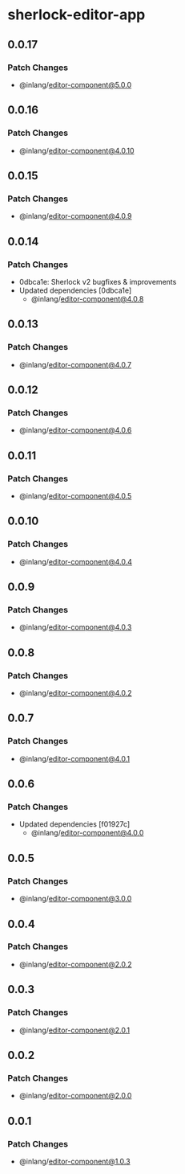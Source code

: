 # sherlock-editor-app

## 0.0.17

### Patch Changes

- @inlang/editor-component@5.0.0

## 0.0.16

### Patch Changes

- @inlang/editor-component@4.0.10

## 0.0.15

### Patch Changes

- @inlang/editor-component@4.0.9

## 0.0.14

### Patch Changes

- 0dbca1e: Sherlock v2 bugfixes & improvements
- Updated dependencies [0dbca1e]
  - @inlang/editor-component@4.0.8

## 0.0.13

### Patch Changes

- @inlang/editor-component@4.0.7

## 0.0.12

### Patch Changes

- @inlang/editor-component@4.0.6

## 0.0.11

### Patch Changes

- @inlang/editor-component@4.0.5

## 0.0.10

### Patch Changes

- @inlang/editor-component@4.0.4

## 0.0.9

### Patch Changes

- @inlang/editor-component@4.0.3

## 0.0.8

### Patch Changes

- @inlang/editor-component@4.0.2

## 0.0.7

### Patch Changes

- @inlang/editor-component@4.0.1

## 0.0.6

### Patch Changes

- Updated dependencies [f01927c]
  - @inlang/editor-component@4.0.0

## 0.0.5

### Patch Changes

- @inlang/editor-component@3.0.0

## 0.0.4

### Patch Changes

- @inlang/editor-component@2.0.2

## 0.0.3

### Patch Changes

- @inlang/editor-component@2.0.1

## 0.0.2

### Patch Changes

- @inlang/editor-component@2.0.0

## 0.0.1

### Patch Changes

- @inlang/editor-component@1.0.3
